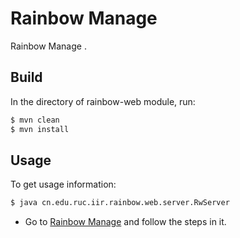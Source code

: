 # Rainbow Manage

Rainbow Manage .


## Build

In the directory of rainbow-web module, run:
```bash
$ mvn clean
$ mvn install
``` 

## Usage

To get usage information:
```bash
$ java cn.edu.ruc.iir.rainbow.web.server.RwServer
```

- Go to [Rainbow Manage](https://github.com/dbiir/rainbow-demo/blob/rainbow-web/README.md) and follow the steps in it.